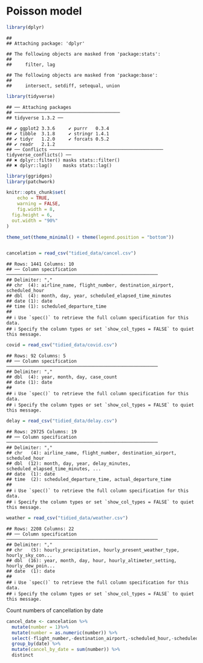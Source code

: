 Poisson model
================

``` r
library(dplyr)
```

    ## 
    ## Attaching package: 'dplyr'

    ## The following objects are masked from 'package:stats':
    ## 
    ##     filter, lag

    ## The following objects are masked from 'package:base':
    ## 
    ##     intersect, setdiff, setequal, union

``` r
library(tidyverse)
```

    ## ── Attaching packages
    ## ───────────────────────────────────────
    ## tidyverse 1.3.2 ──

    ## ✔ ggplot2 3.3.6     ✔ purrr   0.3.4
    ## ✔ tibble  3.1.8     ✔ stringr 1.4.1
    ## ✔ tidyr   1.2.0     ✔ forcats 0.5.2
    ## ✔ readr   2.1.2     
    ## ── Conflicts ────────────────────────────────────────── tidyverse_conflicts() ──
    ## ✖ dplyr::filter() masks stats::filter()
    ## ✖ dplyr::lag()    masks stats::lag()

``` r
library(ggridges)
library(patchwork)

knitr::opts_chunk$set(
    echo = TRUE,
    warning = FALSE,
    fig.width = 8, 
  fig.height = 6,
  out.width = "90%"
)

theme_set(theme_minimal() + theme(legend.position = "bottom"))


cancelation = read_csv("tidied_data/cancel.csv")
```

    ## Rows: 1441 Columns: 10
    ## ── Column specification ────────────────────────────────────────────────────────
    ## Delimiter: ","
    ## chr  (4): airline_name, flight_number, destination_airport, scheduled_hour
    ## dbl  (4): month, day, year, scheduled_elapsed_time_minutes
    ## date (1): date
    ## time (1): scheduled_departure_time
    ## 
    ## ℹ Use `spec()` to retrieve the full column specification for this data.
    ## ℹ Specify the column types or set `show_col_types = FALSE` to quiet this message.

``` r
covid = read_csv("tidied_data/covid.csv")
```

    ## Rows: 92 Columns: 5
    ## ── Column specification ────────────────────────────────────────────────────────
    ## Delimiter: ","
    ## dbl  (4): year, month, day, case_count
    ## date (1): date
    ## 
    ## ℹ Use `spec()` to retrieve the full column specification for this data.
    ## ℹ Specify the column types or set `show_col_types = FALSE` to quiet this message.

``` r
delay = read_csv("tidied_data/delay.csv")
```

    ## Rows: 29725 Columns: 19
    ## ── Column specification ────────────────────────────────────────────────────────
    ## Delimiter: ","
    ## chr   (4): airline_name, flight_number, destination_airport, scheduled_hour
    ## dbl  (12): month, day, year, delay_minutes, scheduled_elapsed_time_minutes, ...
    ## date  (1): date
    ## time  (2): scheduled_departure_time, actual_departure_time
    ## 
    ## ℹ Use `spec()` to retrieve the full column specification for this data.
    ## ℹ Specify the column types or set `show_col_types = FALSE` to quiet this message.

``` r
weather = read_csv("tidied_data/weather.csv")
```

    ## Rows: 2208 Columns: 22
    ## ── Column specification ────────────────────────────────────────────────────────
    ## Delimiter: ","
    ## chr   (5): hourly_precipitation, hourly_present_weather_type, hourly_sky_con...
    ## dbl  (16): year, month, day, hour, hourly_altimeter_setting, hourly_dew_poin...
    ## date  (1): date
    ## 
    ## ℹ Use `spec()` to retrieve the full column specification for this data.
    ## ℹ Specify the column types or set `show_col_types = FALSE` to quiet this message.

Count numbers of cancellation by date

``` r
cancel_date <- cancelation %>% 
  mutate(number = 1)%>% 
  mutate(number = as.numeric(number)) %>% 
  select(-flight_number,-destination_airport,-scheduled_hour,-scheduled_departure_time,-scheduled_elapsed_time_minutes, -airline_name) %>% 
  group_by(date) %>% 
  mutate(cancel_by_date = sum(number)) %>% 
  distinct
```
